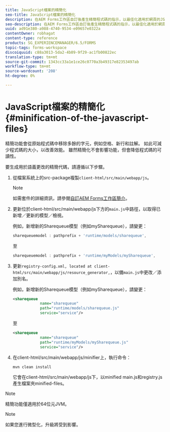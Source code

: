```yaml
---
title: JavaScript檔案的精簡化
seo-title: JavaScript檔案的精簡化
description: 在AEM Forms工作區自訂後產生精簡程式碼的指示，以最佳化適用於網頁的JS檔案。
seo-description: 在AEM Forms工作區自訂後產生精簡程式碼的指示，以最佳化適用於網頁的JS檔案。
uuid: ad91e380-a988-4740-9534-e09657e0322a
contentOwner: robhagat
content-type: reference
products: SG_EXPERIENCEMANAGER/6.5/FORMS
topic-tags: forms-workspace
discoiquuid: c88a3013-5da2-4b09-9f29-ac1fb00822ec
translation-type: tm+mt
source-git-commit: 1343cc33a1e1ce26c0770a3b49317e82353497ab
workflow-type: tm+mt
source-wordcount: '208'
ht-degree: 0%

---
```



# JavaScript檔案的精簡化{#minification-of-the-javascript-files}

精簡功能會從原始程式碼中移除多餘的字元，例如空格、新行和註解。 如此可減少程式碼的大小，以改善效能。 雖然精簡化不會影響功能，但會降低程式碼的可讀性。

要生成用於語義更改的精簡代碼，請遵循以下步驟。

1. 從檔案系統上的src-package複製`client-html/src/main/webapp/js`。

   >[!NOTE]
   >
   >如需套件的詳細資訊，請參閱[自訂AEM Forms工作區簡介](/help/forms/using/introduction-customizing-html-workspace.md)。

1. 更新位於client-html/src/main/webapp/js下方的`main.js`中路徑，以取得已新增／更新的模型／檢視。

   例如，新增新的Sharequeue模型（例如mySharequeue），請變更：

   ```javascript
   sharequeuemodel : pathprefix + 'runtime/models/sharequeue',
   ```

   至

   ```javascript
   sharequeuemodel : pathprefix + 'runtime/myModels/mySharequeue',
   ```

1. 更新`registry-config.xml, located at client-html/src/main/webapp/js/resource_generator,`，以備`main.js`中更改／添加別名。

   例如，新增新的Sharequeue模型（例如mySharequeue），請變更：

   ```xml
   <sharequeue
               name="sharequeue"
               path="runtime/models/sharequeue.js"
               service="service"/>
   ```

   至

   ```xml
   <sharequeue
               name="sharequeue"
               path="runtime/myModels/mySharequeue.js"
               service="service"/>
   ```

1. 在client-html/src/main/webapp/js/minifier上，執行命令：

   ```shell
   mvn clean install
   ```

   它會在client-html/src/main/webapp/js下，以minified main.js和registry.js產生檔案夾minified-files。

>[!NOTE]
>
>精簡功能僅適用於64位元JVM。

>[!NOTE]
>
>如果您進行微型化，升級將受到影響。
